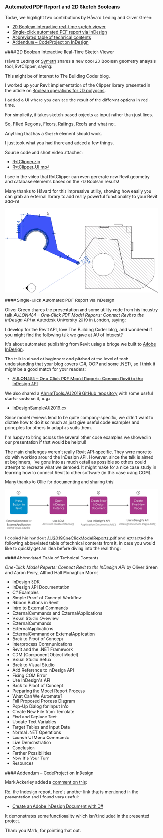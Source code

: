 <head>
<meta http-equiv="Content-Type" content="text/html; charset=utf-8">
<link rel="stylesheet" type="text/css" href="bc.css">
<script src="https://cdn.rawgit.com/google/code-prettify/master/loader/run_prettify.js" type="text/javascript"></script>
<script async src="https://platform.twitter.com/widgets.js" charset="utf-8"></script>
</head>

<!---

- RvtClipper by Håvard Leding of [Symetri](https://www.symetri.com)
  This might be of interest to the building coder blog.
  I worked up your Revit implementation of the Clipper library:
  https://thebuildingcoder.typepad.com/blog/2013/09/boolean-operations-for-2d-polygons.html
  Added a UI where you can real-time see the result of the different options.
  For simplicity it takes sketch-based objects as input rather than just lines.
  So Filled Regions, Floors, Railings, Roofs and what not.
  Anything that has a Sketch element should work.
  So I just took what you had there and added a few things.
  Source code and short video attached:
  /a/doc/revit/tbc/git/a/zip/hl_RvtClipper.zip
  /a/doc/revit/tbc/git/a/zip/hl_RvtClipper_UI.mp4

- https://github.com/AhmmTools/AU2019
Oliver Green  12:17 PM
Hi Jeremy! I develop for the Revit API (I love your blog) and I wondered if you might find the following talk we gave at AU of interest?
It's about automated publishing from Revit using a bridge we built to InDesign. It's pitched at around the level of tech understanding that your blog covers (C#, OOP and some .NET) so I think it might be a good match for your readers. 

https://www.autodesk.com/autodesk-university/class/One-Click-PDF-Model-Reports-Connect-Revit-InDesign-API-2019

I'd love to know what you think! 
Regards,
Ollie

One-Click PDF Model Reports: Connect Revit to the InDesign API

Jeremy Tammik  8:09 AM
thank you for your appreciation! i'll take a look. if you are interested in describing in writing some of the more interesting Revit API programming challenges your faced and how you solved or worked around them, that might make a nice wrapper for it.

Jeremy Tammik  8:15 AM
later... i read the hand-out. it is rather light on the technical details and solutions. i like the topic and the gist of the thing, though. if you would care to write in more detail about how to hooked up revit with insight and share some code snippets from the hardest steps it would certainly be of general interest. thank you.

Oliver Green sent the following message at 5:12 PM
Thanks for reading! We have a Github with some useful starter code on it (since model reviews tend to be quite company-specific we didn't want to dictate how to do it so much as just give useful code examples and principles for others to adapt as suits them). 

There's some starter code on our Github and I'm happy to bring across the several other code examples we showed in our presentation if that would be helpful! 
https://github.com/AhmmTools/AU2019/blob/master/InDesignSampleAU2019.cs

The main challenges weren't really Revit API-specific. They were more to do with working around the InDesign API. However, since the talk is aimed at beginners I've gone into as much detail as possible so others could attempt to recreate what we demoed. It might make for a nice case study in learning how to connect Revit to other software (in this case using COM).

If you think there's anything we're missing or should clarify I'll be happy to try and get some stuff together.
Many thanks to Ollie for documenting and sharing this!


twitter:

Automated PDF report via InDesign COM API, view and create real-time interactive 2D sketch Booleans in the #RevitAPI @AutodeskForge @AutodeskRevit #bim #DynamoBim #ForgeDevCon http://bit.ly/autosketchpdf

Today, we highlight two contributions by Håvard Leding and Oliver Green
&ndash; 2D Boolean interactive real-time sketch viewer
&ndash; Single-click automated PDF report via InDesign
&ndash; Abbreviated table of technical contents...

linkedin:

Automated PDF report via InDesign COM API, view and create real-time interactive 2D sketch Booleans in the #RevitAPI

http://bit.ly/autosketchpdf

Today, we highlight two contributions by Håvard Leding and Oliver Green:

- 2D Boolean interactive real-time sketch viewer
- Single-click automated PDF report via InDesign
- Abbreviated table of technical contents...

#bim #DynamoBim #ForgeDevCon #Revit #API #IFC #SDK #AI #VisualStudio #Autodesk #AEC #adsk

the [Revit API discussion forum](http://forums.autodesk.com/t5/revit-api-forum/bd-p/160) thread

<p style="font-size: 80%; font-style:italic"></p>

-->

### Automated PDF Report and 2D Sketch Booleans

Today, we highlight two contributions by Håvard Leding and Oliver Green:

- [2D Boolean interactive real-time sketch viewer](#2)
- [Single-click automated PDF report via InDesign](#3)
- [Abbreviated table of technical contents](#3.1)
- [Addendum &ndash; CodeProject on InDesign](#3.2)

####<a name="2"></a> 2D Boolean Interactive Real-Time Sketch Viewer

Håvard Leding of [Symetri](https://www.symetri.com) shares a new cool 2D Boolean geometry analysis tool, RvtClipper, saying:

This might be of interest to The Building Coder blog.

I worked up your Revit implementation of the Clipper library presented in the article 
on [Boolean operations for 2D polygons](https://thebuildingcoder.typepad.com/blog/2013/09/boolean-operations-for-2d-polygons.html).

I added a UI where you can see the result of the different options in real-time.

For simplicity, it takes sketch-based objects as input rather than just lines.

So, Filled Regions, Floors, Railings, Roofs and what not.

Anything that has a `Sketch` element should work.

I just took what you had there and added a few things.

Source code and short video attached:

- [RvtClipper.zip](zip/hl_RvtClipper.zip)
- [RvtClipper_UI.mp4](zip/hl_RvtClipper_UI.mp4)

I see in the video that RvtClipper can even generate new Revit geometry and database elements based on the 2D Boolean results!

Many thanks to Håvard for this impressive utility, showing how easily you can grab an external library to add really powerful functionality to your Revit add-in!

<center>
<img src="img/RvtClipper.png" alt="RvtClipper" width="719">
</center>



####<a name="3"></a> Single-Click Automated PDF Report via InDesign

Oliver Green shares the presentation and some utility code from his industry talk *AULON484 &ndash; One-Click PDF Model Reports: Connect Revit to the InDesign API* at Autodesk University 2019 in London, saying:

I develop for the Revit API, love The Building Coder blog, and wondered if you might find the following talk we gave at AU of interest?

It's about automated publishing from Revit using a bridge we built to [Adobe InDesign](https://www.adobe.com/products/indesign.html).

The talk is aimed at beginners and pitched at the level of tech understanding that your blog covers (C#, OOP and some .NET), so I think it might be a good match for your readers:

- [AULON484 &ndash; One-Click PDF Model Reports: Connect Revit to the InDesign API](https://www.autodesk.com/autodesk-university/class/One-Click-PDF-Model-Reports-Connect-Revit-InDesign-API-2019)

We also shared a [AhmmTools/AU2019 GitHub repository](https://github.com/AhmmTools/AU2019) with some useful starter code on it, e.g.:

- [InDesignSampleAU2019.cs](https://github.com/AhmmTools/AU2019/blob/master/InDesignSampleAU2019.cs)

Since model reviews tend to be quite company-specific, we didn't want to dictate how to do it so much as just give useful code examples and principles for others to adapt as suits them. 

I'm happy to bring across the several other code examples we showed in our presentation if that would be helpful! 

The main challenges weren't really Revit API-specific.
They were more to do with working around the InDesign API.
However, since the talk is aimed at beginners, I've gone into as much detail as possible so others could attempt to recreate what we demoed.
It might make for a nice case study in learning how to connect Revit to other software (in this case using COM).

Many thanks to Ollie for documenting and sharing this!

<center>
<img src="img/og_indesign.png" alt="InDesign COM API connection" width="592"> <!--1184-->
</center>

I copied his handout [AU2019OneClickModelReports.pdf](zip/AU2019OneClickModelReports.pdf) and extracted the following abbreviated table of technical contents from it, in case you would like to quickly get an idea before diving into the real thing:

####<a name="3.1"></a> Abbreviated Table of Technical Contents 

*One-Click Model Reports: Connect Revit to the InDesign API* by Oliver Green and Aaron Perry, Allford Hall Monaghan Morris

- InDesign SDK
- InDesign API Documentation
- C# Examples
- Simple Proof of Concept Workflow
- Ribbon Buttons in Revit
- Intro to External Commands
- ExternalCommands and ExternalApplications
- Visual Studio Overview
- ExternalCommands
- ExternalApplications
- ExternalCommand or ExternalApplication
- Back to Proof of Concept
- Interprocess Communications
- Revit and the .NET Framework
- COM (Component Object Model)
- Visual Studio Setup
- Back to Visual Studio
- Add Reference to InDesign API
- Fixing COM Error
- Use InDesign's API 
- Back to Proof of Concept
- Preparing the Model Report Process
- What Can We Automate?
- Full Proposed Process Diagram
- Pop-Up Dialog for Input Info
- Create New File from Template
- Find and Replace Text
- Update Text Variables
- Target Tables and Input Data
- Normal .NET Operations
- Launch UI Menu Commands
- Live Demonstration
- Conclusion
- Further Possibilities
- Now It's Your Turn
- Resources

####<a name="3.2"></a> Addendum &ndash; CodeProject on InDesign

Mark Ackerley added a [comment on this](https://thebuildingcoder.typepad.com/blog/2019/11/automated-pdf-report-and-2d-sketch-booleans.html#comment-4682012920):

Re. the Indesign report, here's another link that is mentioned in the presentation and I found very useful:

- [Create an Adobe InDesign Document with C#](https://www.codeproject.com/Tips/124998/Create-an-Adobe-InDesign-Document-with-c)

It demonstrates some functionality which isn't included in the presented project.

Thank you Mark, for pointing that out.


